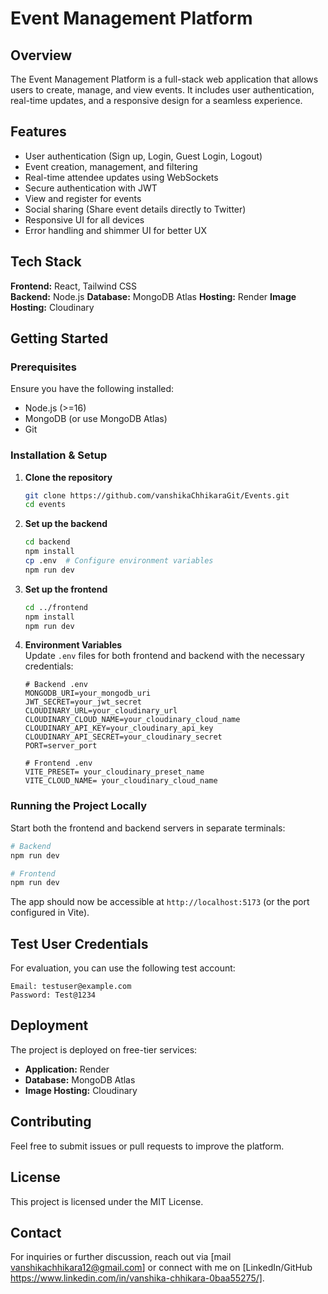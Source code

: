 # Event Management Platform

## Overview
The Event Management Platform is a full-stack web application that allows users to create, manage, and view events. It includes user authentication, real-time updates, and a responsive design for a seamless experience.

## Features
- User authentication (Sign up, Login, Guest Login, Logout)
- Event creation, management, and filtering
- Real-time attendee updates using WebSockets
- Secure authentication with JWT
- View and register for events
- Social sharing (Share event details directly to Twitter)
- Responsive UI for all devices
- Error handling and shimmer UI for better UX

## Tech Stack
**Frontend:** React, Tailwind CSS  
**Backend:** Node.js 
**Database:** MongoDB Atlas 
**Hosting:** Render 
**Image Hosting:** Cloudinary  

## Getting Started
### Prerequisites
Ensure you have the following installed:
- Node.js (>=16)
- MongoDB (or use MongoDB Atlas)
- Git

### Installation & Setup
1. **Clone the repository**
   ```sh
   git clone https://github.com/vanshikaChhikaraGit/Events.git
   cd events
   ```

2. **Set up the backend**
   ```sh
   cd backend
   npm install
   cp .env  # Configure environment variables
   npm run dev
   ```

3. **Set up the frontend**
   ```sh
   cd ../frontend
   npm install
   npm run dev
   ```

4. **Environment Variables**  
   Update `.env` files for both frontend and backend with the necessary credentials:
   ```env
   # Backend .env
   MONGODB_URI=your_mongodb_uri
   JWT_SECRET=your_jwt_secret
   CLOUDINARY_URL=your_cloudinary_url
   CLOUDINARY_CLOUD_NAME=your_cloudinary_cloud_name
   CLOUDINARY_API_KEY=your_cloudinary_api_key
   CLOUDINARY_API_SECRET=your_cloudinary_secret
   PORT=server_port
   ```
   ```env
   # Frontend .env
   VITE_PRESET= your_cloudinary_preset_name
   VITE_CLOUD_NAME= your_cloudinary_cloud_name
   ```

### Running the Project Locally
Start both the frontend and backend servers in separate terminals:
```sh
# Backend
npm run dev

# Frontend
npm run dev
```
The app should now be accessible at `http://localhost:5173` (or the port configured in Vite).

## Test User Credentials
For evaluation, you can use the following test account:
```plaintext
Email: testuser@example.com
Password: Test@1234
```

## Deployment
The project is deployed on free-tier services:
- **Application:** Render
- **Database:** MongoDB Atlas
- **Image Hosting:** Cloudinary

## Contributing
Feel free to submit issues or pull requests to improve the platform.

## License
This project is licensed under the MIT License.

## Contact
For inquiries or further discussion, reach out via [mail vanshikachhikara12@gmail.com] or connect with me on [LinkedIn/GitHub https://www.linkedin.com/in/vanshika-chhikara-0baa55275/].

